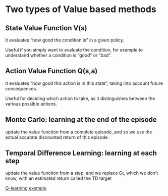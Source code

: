 # Two types of Value based methods

## State Value Function V(s)
It evaluates “how good the condition is” in a given policy.

Useful if you simply want to evaluate the condition, for example to understand whether a condition is “good” or “bad”.

## Action Value Function Q(s,a)
It evaluates “how good this action is in this state”, taking into account future consequences.

Useful for deciding which action to take, as it distinguishes between the various possible actions.

## Monte Carlo: learning at the end of the episode
update the value function from a complete episode, and so we use the actual accurate discounted return of this episode.

## Temporal Difference Learning: learning at each step
update the value function from a step, and we replace
Gt, which we don’t know, with an estimated return called the TD target

[Q-learning exemple](https://huggingface.co/learn/deep-rl-course/unit2/q-learning-example)